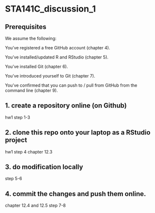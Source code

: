 # STA141C_discussion_1

## Prerequisites

We assume the following:

You’ve registered a free GitHub account (chapter 4).

You’ve installed/updated R and RStudio (chapter 5).

You’ve installed Git (chapter 6).

You’ve introduced yourself to Git (chapter 7).

You’ve confirmed that you can push to / pull from GitHub from the command line (chapter 9).

## 1. create a repository online (on Github)
  hw1 step 1-3

## 2. clone this repo onto your laptop as a RStudio project
  hw1 step 4
  chapter 12.3
  
## 3. do modification locally
  step 5-6

## 4. commit the changes and push them online.
  chapter 12.4 and 12.5
  step 7-8